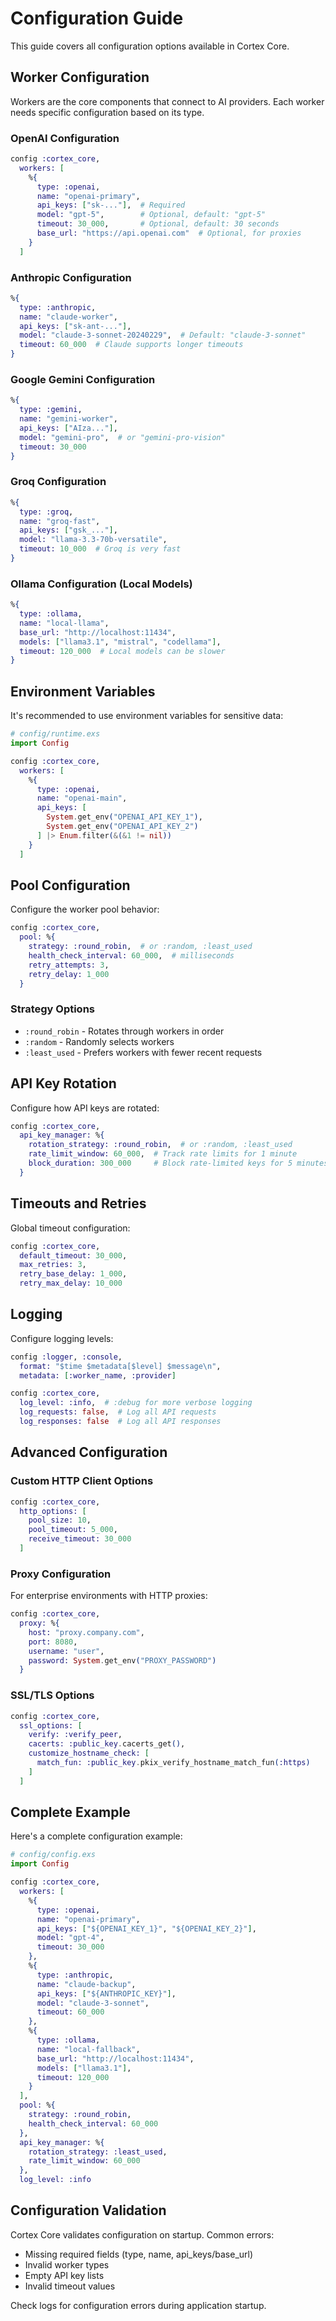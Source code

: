 # Configuration Guide

This guide covers all configuration options available in Cortex Core.

## Worker Configuration

Workers are the core components that connect to AI providers. Each worker needs specific configuration based on its type.

### OpenAI Configuration

```elixir
config :cortex_core,
  workers: [
    %{
      type: :openai,
      name: "openai-primary",
      api_keys: ["sk-..."],  # Required
      model: "gpt-5",        # Optional, default: "gpt-5"
      timeout: 30_000,       # Optional, default: 30 seconds
      base_url: "https://api.openai.com"  # Optional, for proxies
    }
  ]
```

### Anthropic Configuration

```elixir
%{
  type: :anthropic,
  name: "claude-worker",
  api_keys: ["sk-ant-..."],
  model: "claude-3-sonnet-20240229",  # Default: "claude-3-sonnet"
  timeout: 60_000  # Claude supports longer timeouts
}
```

### Google Gemini Configuration

```elixir
%{
  type: :gemini,
  name: "gemini-worker",
  api_keys: ["AIza..."],
  model: "gemini-pro",  # or "gemini-pro-vision"
  timeout: 30_000
}
```

### Groq Configuration

```elixir
%{
  type: :groq,
  name: "groq-fast",
  api_keys: ["gsk_..."],
  model: "llama-3.3-70b-versatile",
  timeout: 10_000  # Groq is very fast
}
```

### Ollama Configuration (Local Models)

```elixir
%{
  type: :ollama,
  name: "local-llama",
  base_url: "http://localhost:11434",
  models: ["llama3.1", "mistral", "codellama"],
  timeout: 120_000  # Local models can be slower
}
```

## Environment Variables

It's recommended to use environment variables for sensitive data:

```elixir
# config/runtime.exs
import Config

config :cortex_core,
  workers: [
    %{
      type: :openai,
      name: "openai-main",
      api_keys: [
        System.get_env("OPENAI_API_KEY_1"),
        System.get_env("OPENAI_API_KEY_2")
      ] |> Enum.filter(&(&1 != nil))
    }
  ]
```

## Pool Configuration

Configure the worker pool behavior:

```elixir
config :cortex_core,
  pool: %{
    strategy: :round_robin,  # or :random, :least_used
    health_check_interval: 60_000,  # milliseconds
    retry_attempts: 3,
    retry_delay: 1_000
  }
```

### Strategy Options

- `:round_robin` - Rotates through workers in order
- `:random` - Randomly selects workers
- `:least_used` - Prefers workers with fewer recent requests

## API Key Rotation

Configure how API keys are rotated:

```elixir
config :cortex_core,
  api_key_manager: %{
    rotation_strategy: :round_robin,  # or :random, :least_used
    rate_limit_window: 60_000,  # Track rate limits for 1 minute
    block_duration: 300_000     # Block rate-limited keys for 5 minutes
  }
```

## Timeouts and Retries

Global timeout configuration:

```elixir
config :cortex_core,
  default_timeout: 30_000,
  max_retries: 3,
  retry_base_delay: 1_000,
  retry_max_delay: 10_000
```

## Logging

Configure logging levels:

```elixir
config :logger, :console,
  format: "$time $metadata[$level] $message\n",
  metadata: [:worker_name, :provider]

config :cortex_core,
  log_level: :info,  # :debug for more verbose logging
  log_requests: false,  # Log all API requests
  log_responses: false  # Log all API responses
```

## Advanced Configuration

### Custom HTTP Client Options

```elixir
config :cortex_core,
  http_options: [
    pool_size: 10,
    pool_timeout: 5_000,
    receive_timeout: 30_000
  ]
```

### Proxy Configuration

For enterprise environments with HTTP proxies:

```elixir
config :cortex_core,
  proxy: %{
    host: "proxy.company.com",
    port: 8080,
    username: "user",
    password: System.get_env("PROXY_PASSWORD")
  }
```

### SSL/TLS Options

```elixir
config :cortex_core,
  ssl_options: [
    verify: :verify_peer,
    cacerts: :public_key.cacerts_get(),
    customize_hostname_check: [
      match_fun: :public_key.pkix_verify_hostname_match_fun(:https)
    ]
  ]
```

## Complete Example

Here's a complete configuration example:

```elixir
# config/config.exs
import Config

config :cortex_core,
  workers: [
    %{
      type: :openai,
      name: "openai-primary",
      api_keys: ["${OPENAI_KEY_1}", "${OPENAI_KEY_2}"],
      model: "gpt-4",
      timeout: 30_000
    },
    %{
      type: :anthropic,
      name: "claude-backup",
      api_keys: ["${ANTHROPIC_KEY}"],
      model: "claude-3-sonnet",
      timeout: 60_000
    },
    %{
      type: :ollama,
      name: "local-fallback",
      base_url: "http://localhost:11434",
      models: ["llama3.1"],
      timeout: 120_000
    }
  ],
  pool: %{
    strategy: :round_robin,
    health_check_interval: 60_000
  },
  api_key_manager: %{
    rotation_strategy: :least_used,
    rate_limit_window: 60_000
  },
  log_level: :info
```

## Configuration Validation

Cortex Core validates configuration on startup. Common errors:

- Missing required fields (type, name, api_keys/base_url)
- Invalid worker types
- Empty API key lists
- Invalid timeout values

Check logs for configuration errors during application startup.